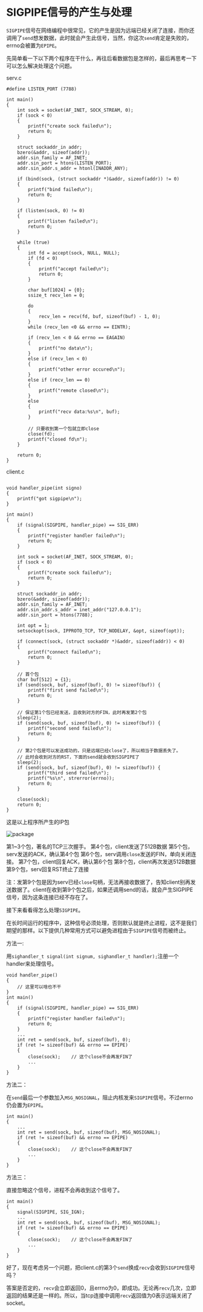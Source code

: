 # SIGPIPE信号的产生与处理

`SIGPIPE`信号在网络编程中很常见，它的产生是因为远端已经关闭了连接，而你还调用了`send`想发数据，此时就会产生此信号，当然，你这次`send`肯定是失败的，errno会被置为`EPIPE`。


先简单看一下以下两个程序在干什么，再往后看数据包是怎样的，最后再思考一下可以怎么解决处理这个问题。

serv.c
```
#define LISTEN_PORT (7788)

int main()
{
    int sock = socket(AF_INET, SOCK_STREAM, 0);
    if (sock < 0)
    {
        printf("create sock failed\n");
        return 0;
    }

    struct sockaddr_in addr;
    bzero(&addr, sizeof(addr));
    addr.sin_family = AF_INET;
    addr.sin_port = htons(LISTEN_PORT);
    addr.sin_addr.s_addr = htonl(INADDR_ANY);

    if (bind(sock, (struct sockaddr *)&addr, sizeof(addr)) != 0)
    {
        printf("bind failed\n");
        return 0;
    }

    if (listen(sock, 0) != 0)
    {
        printf("listen failed\n");
        return 0;
    }

    while (true)
    {
        int fd = accept(sock, NULL, NULL);
        if (fd < 0)
        {
            printf("accept failed\n");
            return 0;
        }

        char buf[1024] = {0};
        ssize_t recv_len = 0;

        do
        {
            recv_len = recv(fd, buf, sizeof(buf) - 1, 0);
        }
        while (recv_len <0 && errno == EINTR);

        if (recv_len < 0 && errno == EAGAIN)
        {
            printf("no data\n");
        }
        else if (recv_len < 0)
        {
            printf("other error occured\n");
        }
        else if (recv_len == 0)
        {
            printf("remote closed\n");
        }
        else
        {
            printf("recv data:%s\n", buf);
        }

        // 只要收到第一个包就立即close
        close(fd);
        printf("closed fd\n");
    }

    return 0;
}

```



client.c
```

void handler_pipe(int signo)
{
    printf("got sigpipe\n");
}

int main()
{
    if (signal(SIGPIPE, handler_pipe) == SIG_ERR)
    {
        printf("register handler failed\n");
        return 0;
    }

    int sock = socket(AF_INET, SOCK_STREAM, 0);
    if (sock < 0)
    {
        printf("create sock failed\n");
        return 0;
    }

    struct sockaddr_in addr;
    bzero(&addr, sizeof(addr));
    addr.sin_family = AF_INET;
    addr.sin_addr.s_addr = inet_addr("127.0.0.1");
    addr.sin_port = htons(7788);

    int opt = 1;
    setsockopt(sock, IPPROTO_TCP, TCP_NODELAY, &opt, sizeof(opt));

    if (connect(sock, (struct sockaddr *)&addr, sizeof(addr)) < 0)
    {
        printf("connect failed\n");
        return 0;
    }

    // 首个包
    char buf[512] = {1};
    if (send(sock, buf, sizeof(buf), 0) != sizeof(buf)) {
        printf("first send failed\n");
        return 0;
    }

    // 保证第1个包已经发送，且收到对方的FIN，此时再发第2个包
    sleep(2);
    if (send(sock, buf, sizeof(buf), 0) != sizeof(buf)) {
        printf("second send failed\n");
        return 0;
    }

    // 第2个包是可以发送成功的，只是远端已经close了，所以相当于数据丢失了。
    // 此时会收到对方的RST，下面的send就会收到SIGPIPE了
    sleep(2);
    if (send(sock, buf, sizeof(buf), 0) != sizeof(buf)) {
        printf("third send failed\n");
        printf("%s\n", strerror(errno));
        return 0;
    }

    close(sock);
    return 0;
}
```

这是以上程序所产生的IP包

![package](https://raw.githubusercontent.com/xcw0754/tcp-trap/master/SIGPIPE/SIGPIPE_test.png)

第1~3个包，著名的TCP三次握手。
第4个包，client发送了512B数据
第5个包，serv发送的ACK，确认第4个包
第6个包，serv调用`close`发送的FIN，单向关闭连接。
第7个包，client回复ACK，确认第6个包
第8个包，client再次发送512B数据
第9个包，serv回复RST终止了连接

注：发第9个包是因为serv已经`close`句柄，无法再接收数据了，告知client别再发送数据了。client在收到第9个包之后，如果还调用send的话，就会产生SIGPIPE信号，因为这条连接已经不存在了。


接下来看看得怎么处理`SIGPIPE`。

在长时间运行的程序中，这种信号必须处理，否则默认就是终止进程，这不是我们期望的那样。以下提供几种常用方式可以避免进程由于`SIGPIPE`信号而被终止。

方法一:

用`sighandler_t signal(int signum, sighandler_t handler);`注册一个handler来处理信号。
```
void handler_pipe()
{
	// 这里可以啥也不干
}
int main()
{
    if (signal(SIGPIPE, handler_pipe) == SIG_ERR)
    {
        printf("register handler failed\n");
        return 0;
    }
    ...
    int ret = send(sock, buf, sizeof(buf), 0);
    if (ret != sizeof(buf) && errno == EPIPE)
    {
        close(sock);	// 这个close不会再发FIN了
        ...
    }
}
```

方法二：

在`send`最后一个参数加入`MSG_NOSIGNAL`，阻止内核发来`SIGPIPE`信号。不过errno仍会置为`EPIPE`。
```
int main()
{
    ...
    int ret = send(sock, buf, sizeof(buf), MSG_NOSIGNAL);
    if (ret != sizeof(buf) && errno == EPIPE)
    {
        close(sock);	// 这个close不会再发FIN了
        ...
    }
}
```

方法三：

直接忽略这个信号，进程不会再收到这个信号了。
```
int main()
{
	signal(SIGPIPE, SIG_IGN);
    ...
    int ret = send(sock, buf, sizeof(buf), MSG_NOSIGNAL);
    if (ret != sizeof(buf) && errno == EPIPE)
    {
        close(sock);	// 这个close不会再发FIN了
        ...
    }
}
```




好了，现在考虑另一个问题，把client.c的第3个`send`换成`recv`会收到`SIGPIPE`信号吗？

答案是否定的，`recv`会立即返回0，且errno为0，即成功。无论再`recv`几次，立即返回的结果还是一样的。所以，当tcp连接中调用`recv`返回值为0表示远端关闭了socket。

